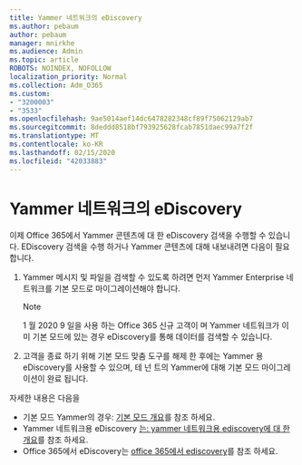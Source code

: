 ```yaml
---
title: Yammer 네트워크의 eDiscovery
ms.author: pebaum
author: pebaum
manager: mnirkhe
ms.audience: Admin
ms.topic: article
ROBOTS: NOINDEX, NOFOLLOW
localization_priority: Normal
ms.collection: Adm_O365
ms.custom:
- "3200003"
- "3533"
ms.openlocfilehash: 9ae5014aef14dc6478282348cf89f75062129ab7
ms.sourcegitcommit: 8deddd8518bf793925628fcab7851daec99a7f2f
ms.translationtype: MT
ms.contentlocale: ko-KR
ms.lasthandoff: 02/15/2020
ms.locfileid: "42033883"
---
```

# <a name="ediscovery-in-yammer-networks"></a>Yammer 네트워크의 eDiscovery

이제 Office 365에서 Yammer 콘텐츠에 대 한 eDiscovery 검색을 수행할 수 있습니다.  EDiscovery 검색을 수행 하거나 Yammer 콘텐츠에 대해 내보내려면 다음이 필요 합니다.

1. Yammer 메시지 및 파일을 검색할 수 있도록 하려면 먼저 Yammer Enterprise 네트워크를 기본 모드로 마이그레이션해야 합니다.

   > [!NOTE] 
   >1 월 2020 9 일을 사용 하는 Office 365 신규 고객이 며 Yammer 네트워크가 이미 기본 모드에 있는 경우 eDiscovery를 통해 데이터를 검색할 수 있습니다.

2. 고객을 종료 하기 위해 기본 모드 맞춤 도구를 해제 한 후에는 Yammer 용 eDiscovery를 사용할 수 있으며, 테 넌 트의 Yammer에 대해 기본 모드 마이그레이션이 완료 됩니다.

자세한 내용은 다음을

- 기본 모드 Yammer의 경우: [기본 모드 개요](https://docs.microsoft.com/yammer/configure-your-yammer-network/overview-native-mode)를 참조 하세요.
- Yammer 네트워크용 eDiscovery [는: yammer 네트워크용 ediscovery에 대 한 개요](https://docs.microsoft.com/en-us/yammer/manage-security-and-compliance/overview-of-ediscovery)를 참조 하세요.
- Office 365에서 eDiscovery는 [office 365에서 ediscovery](https://docs.microsoft.com/en-us/microsoft-365/compliance/ediscovery)를 참조 하세요.
